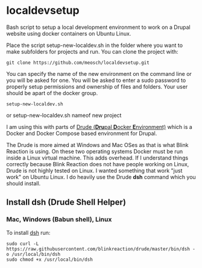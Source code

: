 # localdevsetup
Bash script to setup a local development environment to work on a Drupal website using docker containers on Ubuntu Linux.

Place the script setup-new-localdev.sh in the folder where you want to make subfolders for projects and run. You can clone the project with:

	git clone https://github.com/meosch/localdevsetup.git

You can specify the name of the new environment on the command line or you will be asked for one. You will be asked to enter a sudo password to properly setup permissions and ownership of files and folders. Your user should be apart of the docker group.

    setup-new-localdev.sh
or
    setup-new-localdev.sh  nameof new project

I am using this with parts of [Drude (**Dru**pal **D**ocker **E**nvironment)](https://github.com/blinkreaction/drude "Drude GitHub Project") which is a Docker and Docker Compose based environment for Drupal. 

The Drude is more aimed at Windows and Mac OSes as that is what Blink Reaction is using. On these two operating systems Docker must be run inside a Linux virtual machine. This adds overhead. If I understand things correctly because Blink Reaction does not have people working on Linux, Drude is not highly tested on Linux.  I wanted something that work "just work" on Ubuntu Linux. I do heavily use the Drude **dsh** command which you should install.

## Install dsh (Drude Shell Helper)


### Mac, Windows (Babun shell), Linux

To install [dsh](#dsh) run:

    sudo curl -L https://raw.githubusercontent.com/blinkreaction/drude/master/bin/dsh -o /usr/local/bin/dsh
    sudo chmod +x /usr/local/bin/dsh



